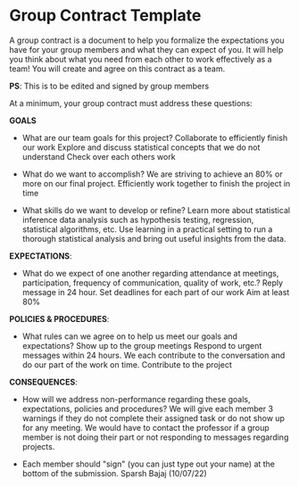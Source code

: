 # Group Contract Template

A group contract is a document to help you formalize the expectations you have for your group members and what they can expect of you. It will help you think about what you need from each other to work effectively as a team! You will create and agree on this contract as a team.

**PS**: This is to be edited and signed by group members
 

At a minimum, your group contract must address these questions:

**GOALS**

- What are our team goals for this project?
    Collaborate to efficiently finish our work
    Explore and discuss statistical concepts that we do not understand
    Check over each others work

- What do we want to accomplish?
     We are striving to achieve an 80% or more on our final project.
     Efficiently work together to finish the project in time

- What skills do we want to develop or refine?
     Learn more about statistical inference data analysis such as hypothesis testing, regression, statistical algorithms, etc.
     Use learning in a practical setting to run a thorough statistical analysis and bring out useful insights from the data.

**EXPECTATIONS**:

- What do we expect of one another regarding attendance at meetings, participation, frequency of communication, quality of work, etc.?
    Reply message in 24 hour.
    Set deadlines for each part of our work
    Aim at least 80%


**POLICIES & PROCEDURES**:

- What rules can we agree on to help us meet our goals and expectations?
    Show up to the group meetings
    Respond to urgent messages within 24 hours.
    We each contribute to the conversation and do our part of the work on time.
    Contribute to the project


**CONSEQUENCES**:

- How will we address non-performance regarding these goals, expectations, policies and procedures?
    We will give each member 3 warnings if they do not complete their assigned task or do not show up for any meeting.
    We would have to contact the professor if a group member is not doing their part or not responding to messages regarding projects.

- Each member should "sign" (you can just type out your name) at the bottom of the submission.
    Sparsh Bajaj (10/07/22)
